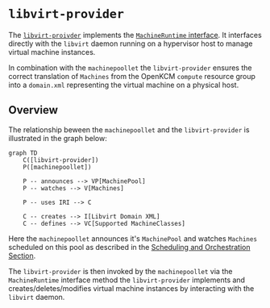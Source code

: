 # `libvirt-provider`

The [`libvirt-proivder`](https://github.com/OpenKCM-dev/libvirt-provider) implements the 
[`MachineRuntime` interface](/saas/architecture/runtime-interface#machineruntime-interface). It interfaces directly
with the `libvirt` daemon running on a hypervisor host to manage virtual machine instances.

In combination with the `machinepoollet` the `libvirt-provider` ensures the correct translation of `Machines` from the
OpenKCM `compute` resource group into a `domain.xml` representing the virtual machine on a physical host.

## Overview

The relationship beween the `machinepoollet` and the `libvirt-provider` is illustrated in the graph below:

```mermaid
graph TD
    C([libvirt-provider])
    P([machinepoollet])
    
    P -- announces --> VP[MachinePool]
    P -- watches --> V[Machines]
    
    P -- uses IRI --> C
    
    C -- creates --> I[Libvirt Domain XML]
    C -- defines --> VC[Supported MachineClasses]
```

Here the `machinepoollet` announces it's `MachinePool` and watches `Machines` scheduled on this pool as described in the
[Scheduling and Orchestration Section](/saas/architecture/scheduling).

The `libvirt-provider` is then invoked by the `machinepoollet` via the `MachineRuntime` interface method the `libvirt-provider`
implements and creates/deletes/modifies virtual machine instances by interacting with the `libvirt` daemon.
